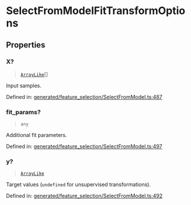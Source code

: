 # SelectFromModelFitTransformOptions

## Properties

### X?

> [`ArrayLike`](../types/ArrayLike.md)[]

Input samples.

Defined in:  [generated/feature\_selection/SelectFromModel.ts:487](https://github.com/transitive-bullshit/scikit-learn-ts/blob/b59c1ff/packages/sklearn/src/generated/feature_selection/SelectFromModel.ts#L487)

### fit\_params?

> `any`

Additional fit parameters.

Defined in:  [generated/feature\_selection/SelectFromModel.ts:497](https://github.com/transitive-bullshit/scikit-learn-ts/blob/b59c1ff/packages/sklearn/src/generated/feature_selection/SelectFromModel.ts#L497)

### y?

> [`ArrayLike`](../types/ArrayLike.md)

Target values (`undefined` for unsupervised transformations).

Defined in:  [generated/feature\_selection/SelectFromModel.ts:492](https://github.com/transitive-bullshit/scikit-learn-ts/blob/b59c1ff/packages/sklearn/src/generated/feature_selection/SelectFromModel.ts#L492)
